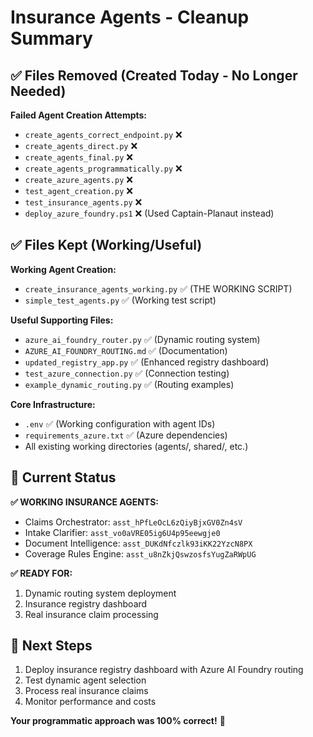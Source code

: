 # Insurance Agents - Cleanup Summary

## ✅ Files Removed (Created Today - No Longer Needed)

**Failed Agent Creation Attempts:**
- `create_agents_correct_endpoint.py` ❌ 
- `create_agents_direct.py` ❌
- `create_agents_final.py` ❌ 
- `create_agents_programmatically.py` ❌
- `create_azure_agents.py` ❌
- `test_agent_creation.py` ❌
- `test_insurance_agents.py` ❌
- `deploy_azure_foundry.ps1` ❌ (Used Captain-Planaut instead)

## ✅ Files Kept (Working/Useful)

**Working Agent Creation:**
- `create_insurance_agents_working.py` ✅ (THE WORKING SCRIPT)
- `simple_test_agents.py` ✅ (Working test script)

**Useful Supporting Files:**
- `azure_ai_foundry_router.py` ✅ (Dynamic routing system)
- `AZURE_AI_FOUNDRY_ROUTING.md` ✅ (Documentation)
- `updated_registry_app.py` ✅ (Enhanced registry dashboard)
- `test_azure_connection.py` ✅ (Connection testing)
- `example_dynamic_routing.py` ✅ (Routing examples)

**Core Infrastructure:**
- `.env` ✅ (Working configuration with agent IDs)
- `requirements_azure.txt` ✅ (Azure dependencies)
- All existing working directories (agents/, shared/, etc.)

## 🎯 Current Status

**✅ WORKING INSURANCE AGENTS:**
- Claims Orchestrator: `asst_hPfLeOcL6zQiyBjxGV0Zn4sV`
- Intake Clarifier: `asst_vo0aVRE05ig6U4p95eewgje0`
- Document Intelligence: `asst_DUKdNfczlk93iKK22YzcN8PX`
- Coverage Rules Engine: `asst_u8nZkjQswzosfsYugZaRWpUG`

**✅ READY FOR:**
1. Dynamic routing system deployment
2. Insurance registry dashboard
3. Real insurance claim processing

## 🚀 Next Steps

1. Deploy insurance registry dashboard with Azure AI Foundry routing
2. Test dynamic agent selection
3. Process real insurance claims
4. Monitor performance and costs

**Your programmatic approach was 100% correct!** 🎯
